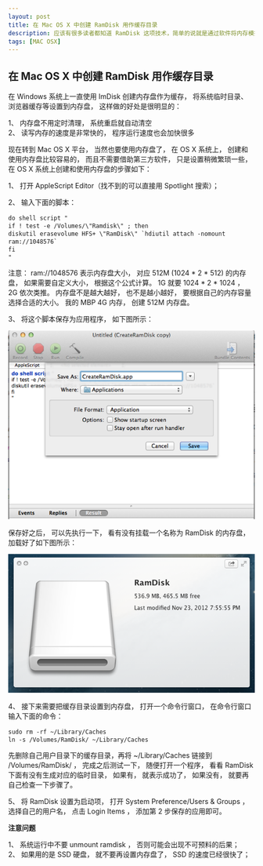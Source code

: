 ```yaml
---
layout: post
title: 在 Mac OS X 中创建 RamDisk 用作缓存目录
description: 应该有很多读者都知道 RamDisk 这项技术，简单的说就是通过软件将内存模拟成硬盘来使用的技术，因为内存的读写速度都要比硬盘快很多很多倍（至少是10倍以上），所以将内存当做硬盘用能够非常明显的提升系统新能。
tags: [MAC OSX]
---
```


## 在 Mac OS X 中创建 RamDisk 用作缓存目录

在 Windows 系统上一直使用 ImDisk 创建内存盘作为缓存， 将系统临时目录、 浏览器缓存等设置到内存盘， 这样做的好处是很明显的：

1、 内存盘不用定时清理， 系统重启就自动清空  
2、 读写内存的速度是非常快的， 程序运行速度也会加快很多

现在转到 Mac OS X 平台， 当然也要使用内存盘了， 在 OS X 系统上， 创建和使用内存盘比较容易的， 而且不需要借助第三方软件， 只是设置稍微繁琐一些， 在 OS X 系统上创建和使用内存盘的步骤如下：

1、 打开 AppleScript Editor（找不到的可以直接用 Spotlight 搜索）；

2、 输入下面的脚本：

	do shell script "
	if ! test -e /Volumes/\"Ramdisk\" ; then
	diskutil erasevolume HFS+ \"RamDisk\" `hdiutil attach -nomount ram://1048576`
	fi
	"

注意： ram://1048576 表示内存盘大小， 对应 512M (1024 * 2 * 512) 的内存盘，  如果需要自定义大小， 根据这个公式计算。 1G 就要 1024 * 2 * 1024 ， 2G 依次类推。 内存盘不是越大越好， 也不是越小越好， 要根据自己的内存容量选择合适的大小。 我的 MBP 4G 内存， 创建 512M 内存盘。

3、 将这个脚本保存为应用程序， 如下图所示：

![Save as App](/assets/post-images/create-ram-disk-sava-as-app.png)

保存好之后， 可以先执行一下， 看有没有挂载一个名称为 RamDisk 的内存盘， 加载好了如下图所示：

![RamDisk Quick Look](/assets/post-images/ramdisk-quick-look.png)

4、 接下来需要把缓存目录设置到内存盘， 打开一个命令行窗口， 在命令行窗口输入下面的命令：

	sudo rm -rf ~/Library/Caches
	ln -s /Volumes/RamDisk/ ~/Library/Caches

先删除自己用户目录下的缓存目录，再将 ~/Library/Caches 链接到 /Volumes/RamDisk/ ， 完成之后测试一下， 随便打开一个程序， 看看 RamDisk 下面有没有生成对应的临时目录， 如果有， 就表示成功了， 如果没有， 就要再自己检查一下步骤了。

5、 将 RamDisk 设置为启动项， 打开 System Preference/Users & Groups ， 选择自己的用户名， 点击 Login Items ， 添加第 2 步保存的应用即可。

**注意问题**

1、 系统运行中不要 unmount ramdisk ， 否则可能会出现不可预料的后果；  
2、 如果用的是 SSD 硬盘， 就不要再设置内存盘了， SSD 的速度已经很快了；